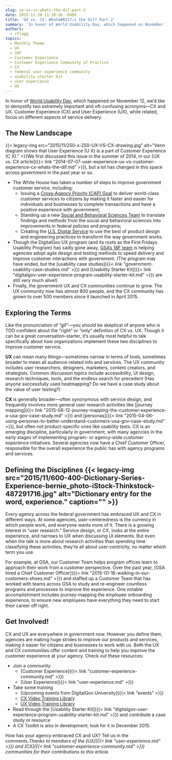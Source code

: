 ```yaml
---
slug: ux-vs-cx-whats-the-dif-part-2
date: 2015-11-20 11:10:26 -0400
title: 'UX vs. CX: What&#8217;s the Dif? Part 2'
summary: 'In honor of World Usability Day, which happened on November 12, we’d like to demystify two extremely important and oft-confusing acronyms&mdash;CX and UX. Customer Experience (CX) and User Experience (UX), while related, focus on different aspects of service delivery.'
authors:
  - rflagg
topics:
  - Monthly Theme
  - UX
  - 18F
  - Customer Experience
  - Customer Experience Community of Practice
  - CX
  - federal user experience community
  - usability starter kit
  - user experience
  - UX
---
```


In honor of [World Usability Day](http://www.worldusabilityday.org/), which happened on November 12, we’d like to demystify two extremely important and oft-confusing acronyms—CX and UX. Customer Experience (CX) and User Experience (UX), while related, focus on different aspects of service delivery.

## The New Landscape

{{< legacy-img src="2015/11/250-x-250-UX-VS-CX-drawing.jpg" alt="Venn diagram shows that User Experience (U X) is a part of Customer Experience (C X)." >}}We first discussed this issue in the summer of 2014, in our [UX vs. CX article]({{< link "2014-07-07-user-experience-ux-vs-customer-experience-cx-whats-the-dif.md" >}}), but a lot has changed in this space across government in the past year or so.

  * The White House has taken a number of steps to improve government customer service, including:
      * Issuing a [Cross-Agency Priority (CAP) Goal](http://www.performance.gov/node/3400/view?view=public#overview) to deliver world-class customer services to citizens by making it faster and easier for individuals and businesses to complete transactions and have a positive experience with government;
      * Standing up a new [Social and Behavioral Sciences Team](https://sbst.gov/) to translate findings and methods from the social and behavioral sciences into improvements in federal policies and programs;
      * Creating the [U.S. Digital Service](https://www.whitehouse.gov/digital/united-states-digital-service) to use the best of product design and engineering practices to transform the way government works.
  * Though the DigitalGov UX program (and its roots as the First Fridays Usability Program) has sadly gone away, [GSA’s 18F team](https://18f.gsa.gov/) is helping agencies adopt agile design and testing methods to speed delivery and improve customer interactions with government. (The program may have ended, but the [usability case studies]({{< link "government-usability-case-studies.md" >}}) and [Usability Starter Kit]({{< link "digitalgov-user-experience-program-usability-starter-kit.md" >}}) are still very much alive!)
  * Finally, the government UX and CX communities continue to grow. The UX community now has almost 800 people, and the CX community has grown to over 500 members since it launched in April 2015.

## Exploring the Terms

Like the pronunciation of “gif”—you should be skeptical of anyone who is TOO confident about the “right” or “only” definition of CX vs. UX. Though it can be a great conversation-starter, it’s usually most helpful to talk specifically about how organizations implement these two disciplines to improve customer service.

**UX** can mean many things—sometimes narrow in terms of tools, sometimes broader to mean all audience-related info and services. The UX community includes user researchers, designers, marketers, content creators, and strategists. Common discussion topics include accessibility, UI design, research techniques, tools, and the endless search for precedent (Has anyone successfully used heatmapping? Do we have a case study about the value of user testing?)

**CX** is generally broader—often synonymous with service design, and frequently involves more general user research activities like [journey mapping]({{< link "2015-08-12-journey-mapping-the-customer-experience-a-usa-gov-case-study.md" >}}) and [personas]({{< link "2015-04-06-using-personas-to-better-understand-customers-usa-gov-case-study.md" >}}), but often not product-specific ones like usability tests. CX is an emerging discipline, particularly in government, with many agencies in the early stages of implementing program- or agency-wide customer experience initiatives. Several agencies now have a Chief Customer Officer, responsible for the overall experience the public has with agency programs and services.

## Defining the Disciplines {{< legacy-img src="2015/11/600-400-Dictionary-Series-Experience-bernie_photo-iStock-Thinkstock-487291716.jpg" alt="Dictionary entry for the word, experience." caption="" >}}

Every agency across the federal government has embraced UX and CX in different ways. At some agencies, user-centeredness is the currency in which people work, and everyone wants more of it. There is a growing interest in “user research.” Service design, or CX, looks at the entire experience, and narrows to UX when discussing UI elements. But even when the talk is more about research activities than spending time classifying these activities, they’re all about user-centricity, no matter which term you use.

For example, at GSA, our Customer Team helps program offices learn to approach their work from a customer perspective. Over the past year, [GSA hired a Chief Customer Officer]({{< link "2015-01-16-walking-in-our-customers-shoes.md" >}}) and staffed up a Customer Team that has worked with teams across GSA to study and re-engineer countless programs and processes to improve the experience. One notable accomplishment includes journey-mapping the employee onboarding experience, to ensure new employees have everything they need to start their career off right.

## Get Involved!

CX and UX are everywhere in government now. However you define them, agencies are making huge strides to improve our products and services, making it easier for citizens and businesses to work with us. Both the UX and CX communities offer content and training to help you improve the customer experience at your agency. Check out these resources:

  * Join a community
      * [Customer Experience]({{< link "customer-experience-community.md" >}})
      * [User Experience]({{< link "user-experience.md" >}})
  * Take some training
      * [Upcoming events from DigitalGov University]({{< link "events" >}})
      * [CX Video Training Library](https://www.youtube.com/playlist?list=PLd9b-GuOJ3nH7xSSjL1XBXPfVqw68BNbW)
      * [UX Video Training Library](https://www.youtube.com/playlist?list=PLd9b-GuOJ3nGAp5rEv5-9qfkCMlgohUMr)
  * Read through the [Usability Starter Kit]({{< link "digitalgov-user-experience-program-usability-starter-kit.md" >}}) and contribute a case study or resource
  * A CX Toolkit is also in development; look for it in December 2015.

How has your agency embraced CX and UX? Tell us in the comments._Thanks to members of the [UX]({{< link "user-experience.md" >}}) and [CX]({{< link "customer-experience-community.md" >}}) communities for their contributions to this article._
